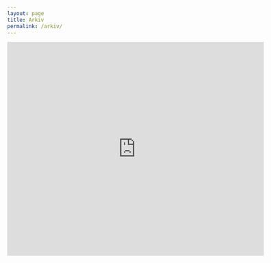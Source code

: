 ```yaml
---
layout: page
title: Arkiv
permalink: /arkiv/
---
```


<iframe src="https://drive.google.com/embeddedfolderview?id=1TXnk5A87oSGNqMPEheMtnUHSmLT5xQHK#list" width="600" height="500" frameborder="0"></iframe>